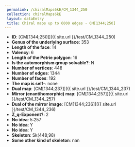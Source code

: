 ```yaml
--- 
 permalink: /chiralMaps6kE/CM_1344_250 
 collection: chiralMaps6kE
 layout: dataEntry
 title: Chiral maps up to 6000 edges - CM[1344;250]
---
```


- **ID**: [CM[1344;250]]({{ site.url }}/test/CM_1344_250)
- **Genus of the underlying surface**: 353
- **Length of the face**: 14
- **Valency**: 6
- **Length of the Petrie polygon**: 16
- **Is the automorphism group solvable?**: N
- **Number of vertices**: 448
- **Number of edges**: 1344
- **Number of faces**: 192
- **The map is self-**: none
- **Dual map**: [CM[1344;237]]({{ site.url }}/test/CM_1344_237)
- **Mirror (enantihomorphic) map**: [CM[1344;257]]({{ site.url }}/test/CM_1344_257)
- **Dual of the mirror image**: [CM[1344;236]]({{ site.url }}/test/CM_1344_236)
- **Z_q-Exponent?**: 2
- **No idea**:  5:257
- **No idea**: Y
- **No idea**: Y
- **Skeleton**: Sk(448;98)
- **Some other kind of skeleton**: nan

